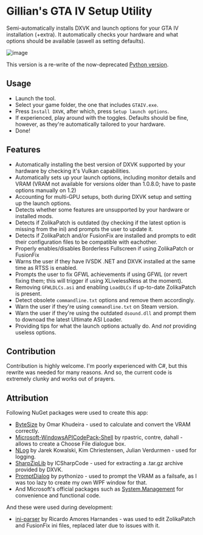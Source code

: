 # Gillian's GTA IV Setup Utility
Semi-automatically installs DXVK and launch options for your GTA IV installation (+extra). It automatically checks your hardware and what options should be available (aswell as setting defaults).

![image](https://github.com/user-attachments/assets/347f6315-570a-49fc-8a5f-2e4677373029)

This version is a re-write of the now-deprecated [Python version](https://github.com/SandeMC/GTAIVSetupUtility).

## Usage
- Launch the tool.
- Select your game folder, the one that includes `GTAIV.exe`.
- Press `Install DXVK`, after which, press `Setup launch options`.
- If experienced, play around with the toggles. Defaults should be fine, however, as they're automatically tailored to your hardware.
- Done!

## Features
- Automatically installing the best version of DXVK supported by your hardware by checking it's Vulkan capabilities.
- Automatically sets up your launch options, including monitor details and VRAM (VRAM not available for versions older than 1.0.8.0; have to paste options manually on 1.2)
- Accounting for multi-GPU setups, both during DXVK setup and setting up the launch options.
- Detects whether some features are unsupported by your hardware or installed mods.
- Detects if ZolikaPatch is outdated (by checking if the latest option is missing from the ini) and prompts the user to update it.
- Detects if ZolikaPatch and/or FusionFix are installed and prompts to edit their configuration files to be compatible with eachother.
- Properly enables/disables Borderless Fullscreen if using ZolikaPatch or FusionFix
- Warns the user if they have IVSDK .NET and DXVK installed at the same time as RTSS is enabled.
- Prompts the user to fix GFWL achievements if using GFWL (or revert fixing them; this will trigger if using XLivelessNess at the moment).
- Removing `GFWLDLCs.asi` and enabling `LoadDLCs` if up-to-date ZolikaPatch is present.
- Detect obsolete `commandline.txt` options and remove them accordingly.
- Warn the user if they're using `commandline.txt` on Steam version.
- Warn the user if they're using the outdated `dsound.dll` and prompt them to downoad the latest Ultimate ASI Loader.
- Providing tips for what the launch options actually do. And *not* providing useless options.

## Contribution
Contribution is highly welcome. I'm poorly experienced with C#, but this rewrite was needed for many reasons. And so, the current code is extremely clunky and works out of prayers.

## Attribution
Following NuGet packages were used to create this app:

- [ByteSize](https://www.nuget.org/packages/ByteSize) by Omar Khudeira - used to calculate and convert the VRAM correctly.
- [Microsoft-WindowsAPICodePack-Shell](https://www.nuget.org/packages/WindowsAPICodePack-Shell) by rpastric, contre, dahall - allows to create a Choose File dialogue box.
- [NLog](https://www.nuget.org/packages/NLog) by Jarek Kowalski, Kim Chriestensen, Julian Verdurmen - used for logging.
- [SharpZipLib](https://www.nuget.org/packages/SharpZipLib) by ICSharpCode - used for extracting a .tar.gz archive provided by DXVK.
- [PromptDialog](https://www.nuget.org/packages/PromptDialog/) by pythonizo - used to prompt the VRAM as a failsafe, as I was too lazy to create my own WPF window for that.
- And Microsoft's official packages such as [System.Management](https://www.nuget.org/packages/System.Management/) for convenience and functional code.

And these were used during development:

- [ini-parser](https://github.com/rickyah/ini-parser) by Ricardo Amores Harnandes - was used to edit ZolikaPatch and FusionFix ini files, replaced later due to issues with it.
